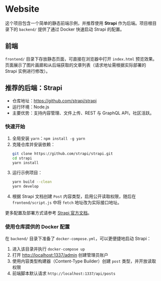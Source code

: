# Website

这个项目包含一个简单的静态前端示例，并推荐使用 **Strapi** 作为后端。项目根目录下的
`backend/` 提供了通过 Docker 快速启动 Strapi 的配置。

## 前端

`frontend/` 目录下存放静态页面，可直接在浏览器中打开 `index.html` 预览效果。页面展示了图片画廊和从后端获取的文章列表（请求地址需根据实际部署的 Strapi 实例进行修改）。

## 推荐的后端：Strapi

- 仓库地址：<https://github.com/strapi/strapi>
- 运行环境：Node.js
- 主要优势：支持内容管理、文件上传、REST 与 GraphQL API，社区活跃。

### 快速开始
1. 全局安装 `yarn`：`npm install -g yarn`
2. 克隆仓库并安装依赖：
   ```bash
   git clone https://github.com/strapi/strapi.git
   cd strapi
   yarn install
   ```
3. 运行示例项目：
   ```bash
   yarn build --clean
   yarn develop
   ```
4. 根据 Strapi 文档创建 `Post` 内容类型，启用公开读取权限，随后在 `frontend/script.js` 中将 `fetch` 地址改为实际接口地址。

更多配置及部署方式请参考 [Strapi 官方文档](https://docs.strapi.io/)。

### 使用仓库提供的 Docker 配置

在 `backend/` 目录下准备了 `docker-compose.yml`，可以更便捷地启动 Strapi：

1. 进入该目录并执行 `docker-compose up`
2. 打开 <http://localhost:1337/admin> 创建管理员账户
3. 使用内容类型构建器（Content-Type Builder）创建 `post` 类型，并开放读取权限
4. 前端脚本默认请求 `http://localhost:1337/api/posts`
